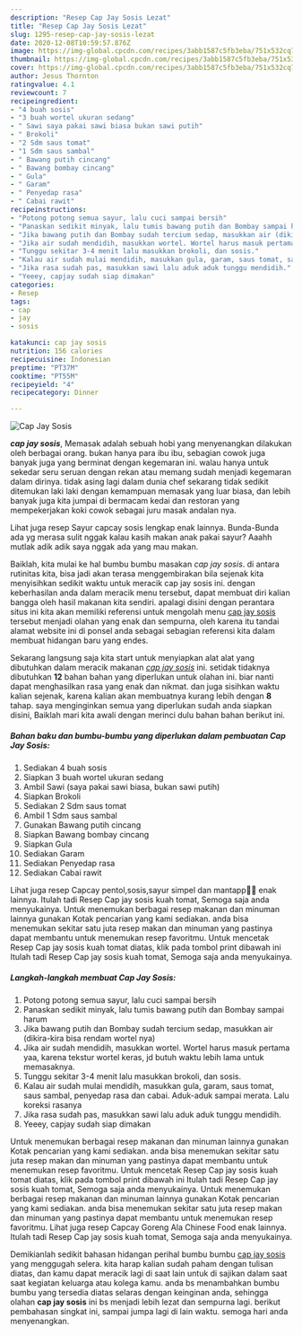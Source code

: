```yaml
---
description: "Resep Cap Jay Sosis Lezat"
title: "Resep Cap Jay Sosis Lezat"
slug: 1295-resep-cap-jay-sosis-lezat
date: 2020-12-08T10:59:57.876Z
image: https://img-global.cpcdn.com/recipes/3abb1587c5fb3eba/751x532cq70/cap-jay-sosis-foto-resep-utama.jpg
thumbnail: https://img-global.cpcdn.com/recipes/3abb1587c5fb3eba/751x532cq70/cap-jay-sosis-foto-resep-utama.jpg
cover: https://img-global.cpcdn.com/recipes/3abb1587c5fb3eba/751x532cq70/cap-jay-sosis-foto-resep-utama.jpg
author: Jesus Thornton
ratingvalue: 4.1
reviewcount: 7
recipeingredient:
- "4 buah sosis"
- "3 buah wortel ukuran sedang"
- " Sawi saya pakai sawi biasa bukan sawi putih"
- " Brokoli"
- "2 Sdm saus tomat"
- "1 Sdm saus sambal"
- " Bawang putih cincang"
- " Bawang bombay cincang"
- " Gula"
- " Garam"
- " Penyedap rasa"
- " Cabai rawit"
recipeinstructions:
- "Potong potong semua sayur, lalu cuci sampai bersih"
- "Panaskan sedikit minyak, lalu tumis bawang putih dan Bombay sampai harum"
- "Jika bawang putih dan Bombay sudah tercium sedap, masukkan air (dikira-kira bisa rendam wortel nya)"
- "Jika air sudah mendidih, masukkan wortel. Wortel harus masuk pertama yaa, karena tekstur wortel keras, jd butuh waktu lebih lama untuk memasaknya."
- "Tunggu sekitar 3-4 menit lalu masukkan brokoli, dan sosis."
- "Kalau air sudah mulai mendidih, masukkan gula, garam, saus tomat, saus sambal, penyedap rasa dan cabai. Aduk-aduk sampai merata. Lalu koreksi rasanya"
- "Jika rasa sudah pas, masukkan sawi lalu aduk aduk tunggu mendidih."
- "Yeeey, capjay sudah siap dimakan"
categories:
- Resep
tags:
- cap
- jay
- sosis

katakunci: cap jay sosis 
nutrition: 156 calories
recipecuisine: Indonesian
preptime: "PT37M"
cooktime: "PT55M"
recipeyield: "4"
recipecategory: Dinner

---
```



![Cap Jay Sosis](https://img-global.cpcdn.com/recipes/3abb1587c5fb3eba/751x532cq70/cap-jay-sosis-foto-resep-utama.jpg)

<b><i>cap jay sosis</i></b>, Memasak adalah sebuah hobi yang menyenangkan dilakukan oleh berbagai orang. bukan hanya para ibu ibu, sebagian cowok juga banyak juga yang berminat dengan kegemaran ini. walau hanya untuk sekedar seru seruan dengan rekan atau memang sudah menjadi kegemaran dalam dirinya. tidak asing lagi dalam dunia chef sekarang tidak sedikit ditemukan laki laki dengan kemampuan memasak yang luar biasa, dan lebih banyak juga kita jumpai di bermacam kedai dan restoran yang mempekerjakan koki cowok sebagai juru masak andalan nya.

Lihat juga resep Sayur capcay sosis lengkap enak lainnya. Bunda-Bunda ada yg merasa sulit nggak kalau kasih makan anak pakai sayur? Aaahh mutlak adik adik saya nggak ada yang mau makan.

Baiklah, kita mulai ke hal bumbu bumbu masakan <i>cap jay sosis</i>. di antara rutinitas kita, bisa jadi akan terasa menggembirakan bila sejenak kita menyisihkan sedikit waktu untuk meracik cap jay sosis ini. dengan keberhasilan anda dalam meracik menu tersebut, dapat membuat diri kalian bangga oleh hasil makanan kita sendiri. apalagi disini dengan perantara situs ini kita akan memiliki referensi untuk mengolah menu <u>cap jay sosis</u> tersebut menjadi olahan yang enak dan sempurna, oleh karena itu tandai alamat website ini di ponsel anda sebagai sebagian referensi kita dalam membuat hidangan baru yang endes.


Sekarang langsung saja kita start untuk menyiapkan alat alat yang dibutuhkan dalam meracik makanan <u><i>cap jay sosis</i></u> ini. setidak tidaknya dibutuhkan <b>12</b> bahan bahan yang diperlukan untuk olahan ini. biar nanti dapat menghasilkan rasa yang enak dan nikmat. dan juga sisihkan waktu kalian sejenak, karena kalian akan membuatnya kurang lebih dengan <b>8</b> tahap. saya menginginkan semua yang diperlukan sudah anda siapkan disini, Baiklah mari kita awali dengan merinci dulu bahan bahan berikut ini.

<!--inarticleads1-->

##### Bahan baku dan bumbu-bumbu yang diperlukan dalam pembuatan Cap Jay Sosis:

1. Sediakan 4 buah sosis
1. Siapkan 3 buah wortel ukuran sedang
1. Ambil  Sawi (saya pakai sawi biasa, bukan sawi putih)
1. Siapkan  Brokoli
1. Sediakan 2 Sdm saus tomat
1. Ambil 1 Sdm saus sambal
1. Gunakan  Bawang putih cincang
1. Siapkan  Bawang bombay cincang
1. Siapkan  Gula
1. Sediakan  Garam
1. Sediakan  Penyedap rasa
1. Sediakan  Cabai rawit


Lihat juga resep Capcay pentol,sosis,sayur simpel dan mantapp👍🏻 enak lainnya. Itulah tadi Resep Cap jay sosis kuah tomat, Semoga saja anda menyukainya. Untuk menemukan berbagai resep makanan dan minuman lainnya gunakan Kotak pencarian yang kami sediakan. anda bisa menemukan sekitar satu juta resep makan dan minuman yang pastinya dapat membantu untuk menemukan resep favoritmu. Untuk mencetak Resep Cap jay sosis kuah tomat diatas, klik pada tombol print dibawah ini Itulah tadi Resep Cap jay sosis kuah tomat, Semoga saja anda menyukainya. 

<!--inarticleads2-->

##### Langkah-langkah membuat Cap Jay Sosis:

1. Potong potong semua sayur, lalu cuci sampai bersih
1. Panaskan sedikit minyak, lalu tumis bawang putih dan Bombay sampai harum
1. Jika bawang putih dan Bombay sudah tercium sedap, masukkan air (dikira-kira bisa rendam wortel nya)
1. Jika air sudah mendidih, masukkan wortel. Wortel harus masuk pertama yaa, karena tekstur wortel keras, jd butuh waktu lebih lama untuk memasaknya.
1. Tunggu sekitar 3-4 menit lalu masukkan brokoli, dan sosis.
1. Kalau air sudah mulai mendidih, masukkan gula, garam, saus tomat, saus sambal, penyedap rasa dan cabai. Aduk-aduk sampai merata. Lalu koreksi rasanya
1. Jika rasa sudah pas, masukkan sawi lalu aduk aduk tunggu mendidih.
1. Yeeey, capjay sudah siap dimakan


Untuk menemukan berbagai resep makanan dan minuman lainnya gunakan Kotak pencarian yang kami sediakan. anda bisa menemukan sekitar satu juta resep makan dan minuman yang pastinya dapat membantu untuk menemukan resep favoritmu. Untuk mencetak Resep Cap jay sosis kuah tomat diatas, klik pada tombol print dibawah ini Itulah tadi Resep Cap jay sosis kuah tomat, Semoga saja anda menyukainya. Untuk menemukan berbagai resep makanan dan minuman lainnya gunakan Kotak pencarian yang kami sediakan. anda bisa menemukan sekitar satu juta resep makan dan minuman yang pastinya dapat membantu untuk menemukan resep favoritmu. Lihat juga resep Capcay Goreng Ala Chinese Food enak lainnya. Itulah tadi Resep Cap jay sosis kuah tomat, Semoga saja anda menyukainya. 

Demikianlah sedikit bahasan hidangan perihal bumbu bumbu <u>cap jay sosis</u> yang menggugah selera. kita harap kalian sudah paham dengan tulisan diatas, dan kamu dapat meracik lagi di saat lain untuk di sajikan dalam saat saat kegiatan keluarga atau kolega kamu. anda bs menambahkan bumbu bumbu yang tersedia diatas selaras dengan keinginan anda, sehingga olahan <b>cap jay sosis</b> ini bs menjadi lebih lezat dan sempurna lagi. berikut pembahasan singkat ini, sampai jumpa lagi di lain waktu. semoga hari anda menyenangkan.
